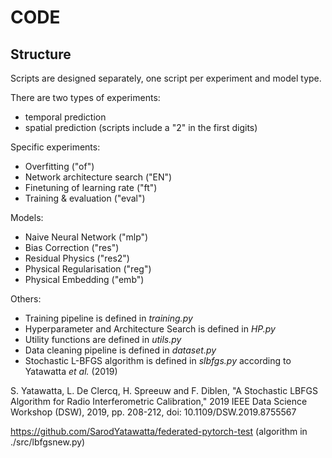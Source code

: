 # CODE

## Structure
Scripts are designed separately, one script per experiment and model type.

There are two types of experiments:
- temporal prediction
- spatial prediction (scripts include a "2" in the first digits)

Specific experiments:
- Overfitting ("of")
- Network architecture search ("EN")
- Finetuning of learning rate ("ft")
- Training \& evaluation ("eval")

Models:
- Naive Neural Network ("mlp")
- Bias Correction ("res")
- Residual Physics ("res2")
- Physical Regularisation ("reg")
- Physical Embedding ("emb")

Others:
- Training pipeline is defined in *training.py*
- Hyperparameter and Architecture Search is defined in *HP.py*
- Utility functions are defined in *utils.py*
- Data cleaning pipeline is defined in *dataset.py*
- Stochastic L-BFGS algorithm is defined in *slbfgs.py* according to Yatawatta *et al.* (2019)



S. Yatawatta, L. De Clercq, H. Spreeuw and F. Diblen, "A Stochastic LBFGS Algorithm for Radio Interferometric Calibration," 2019 IEEE Data Science Workshop (DSW), 2019, pp. 208-212, doi: 10.1109/DSW.2019.8755567

https://github.com/SarodYatawatta/federated-pytorch-test (algorithm in ./src/lbfgsnew.py)

